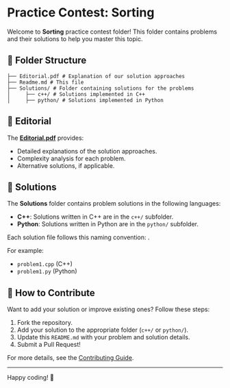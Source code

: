 # Practice Contest: Sorting

Welcome to **Sorting** practice contest folder! This folder contains problems and their solutions to help you master this topic.

## 📂 Folder Structure
```
├── Editorial.pdf # Explanation of our solution approaches 
├── Readme.md # This file
├── Solutions/ # Folder containing solutions for the problems 
│     ├── c++/ # Solutions implemented in C++ 
│     ├── python/ # Solutions implemented in Python
```


## 📝 Editorial

The **[Editorial.pdf](Editorial.pdf)** provides:
- Detailed explanations of the solution approaches.
- Complexity analysis for each problem.
- Alternative solutions, if applicable.

## 🚀 Solutions

The **Solutions** folder contains problem solutions in the following languages:
- **C++**: Solutions written in C++ are in the `c++/` subfolder.
- **Python**: Solutions written in Python are in the `python/` subfolder.

Each solution file follows this naming convention:
<problem-name>.<extension>

For example:
- `problem1.cpp` (C++)
- `problem1.py` (Python)

## 🤝 How to Contribute

Want to add your solution or improve existing ones? Follow these steps:
1. Fork the repository.
2. Add your solution to the appropriate folder (`c++/` or `python/`).
3. Update this `README.md` with your problem and solution details.
4. Submit a Pull Request!

For more details, see the [Contributing Guide](../../Contributing.md).

---

Happy coding! 🚀
